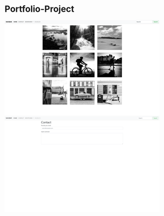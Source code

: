 # Portfolio-Project

![Image of Index page](https://github.com/DevPaulE/Portfolio-Project/blob/main/Portfolio%20Index%20Page.png )
![Image of Contact page](https://github.com/DevPaulE/Portfolio-Project/blob/main/Portfolio%20Contact%20Page.png)
